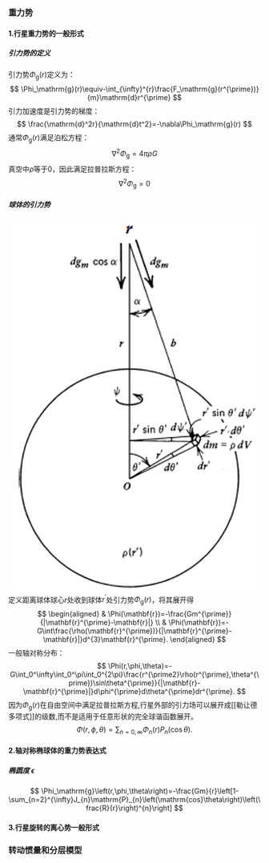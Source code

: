 ### 重力势
#### 1.行星重力势的一般形式
##### 引力势的定义
引力势$\Phi_\mathrm{g}(r)$定义为：
$$
\Phi_\mathrm{g}(r)\equiv-\int_{\infty}^{r}\frac{F_\mathrm{g}(r^{\prime})}{m}\mathrm{d}r^{\prime}
$$
引力加速度是引力势的梯度：
$$
\frac{\mathrm{d}^2r}{\mathrm{d}t^2}=-\nabla\Phi_\mathrm{g}(r)
$$
通常$\Phi_\mathrm{g}(r)$满足泊松方程：
$$
\nabla^2\Phi_\mathrm{g}=4\pi\rho G
$$
真空中$\rho$等于0，因此满足拉普拉斯方程：
$$
\nabla^2\Phi_\mathrm{g}=0
$$
##### 球体的引力势
![image](20250303-103229.png)
定义距离球体球心$r$处收到球体$r^{'}$处引力势$\Phi_\mathrm{g}(r)$，将其展开得
$$
\begin{aligned}
 & \Phi(\mathbf{r})=-\frac{Gm^{\prime}}{|\mathbf{r}^{\prime}-\mathbf{r}|} \\
 & \Phi(\mathbf{r})=-G\int\frac{\rho(\mathbf{r}^{\prime})}{|\mathbf{r}^{\prime}-\mathbf{r}|}d^{3}\mathbf{r}^{\prime}.
\end{aligned}
$$
一般轴对称分布：
$$
\Phi(r,\phi,\theta)=-G\int_0^\infty\int_0^\pi\int_0^{2\pi}\frac{r^{\prime2}\rho(r^{\prime},\theta^{\prime})\sin\theta^{\prime}}{|\mathbf{r}-\mathbf{r}^{\prime}|}d\phi^{\prime}d\theta^{\prime}dr^{\prime}.
$$
因为$\Phi_\mathrm{g}(r)$在自由空间中满足拉普拉斯方程,行星外部的引力场可以展开成[[勒让德多项式]]的级数,而不是适用于任意形状的完全球谐函数展开。
$$
\Phi(r,\phi,\theta)=\sum_{n=0,\infty}\Phi_{n}(r)P_{n}(\cos\theta).
$$
#### 2.轴对称椭球体的重力势表达式
##### 椭圆度 $\epsilon$


$$
\Phi_\mathrm{g}\left(r,\phi,\theta\right)=-\frac{Gm}{r}\left[1-\sum_{n=2}^{\infty}J_{n}\mathrm{P}_{n}\left(\mathrm{cos}\theta\right)\left(\frac{R}{r}\right)^{n}\right]
$$
#### 3.行星旋转的离心势一般形式


### 转动惯量和分层模型